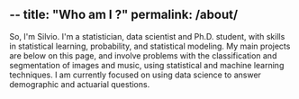 --
title: "Who am I ?"
permalink: /about/
--

So, I'm Silvio. I'm a statistician, data scientist and Ph.D. student, with skills in statistical learning, probability, and statistical modeling. My main projects are below on this page, and involve problems with the classification and segmentation of images and music, using statistical and machine learning techniques. I am currently focused on using data science to answer demographic and actuarial questions.
